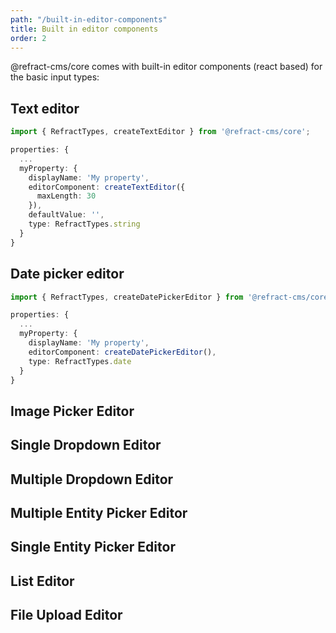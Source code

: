 ```yaml
---
path: "/built-in-editor-components"
title: Built in editor components
order: 2
---
```


@refract-cms/core comes with built-in editor components (react based) for the basic input types:

## Text editor

```typescript
import { RefractTypes, createTextEditor } from '@refract-cms/core';

properties: {
  ...
  myProperty: {
    displayName: 'My property',
    editorComponent: createTextEditor({
      maxLength: 30
    }),
    defaultValue: '',
    type: RefractTypes.string
  }
}
```

## Date picker editor

```typescript
import { RefractTypes, createDatePickerEditor } from '@refract-cms/core';

properties: {
  ...
  myProperty: {
    displayName: 'My property',
    editorComponent: createDatePickerEditor(),
    type: RefractTypes.date
  }
}

```

## Image Picker Editor

## Single Dropdown Editor

## Multiple Dropdown Editor

## Multiple Entity Picker Editor

## Single Entity Picker Editor

## List Editor

## File Upload Editor
